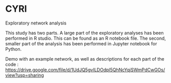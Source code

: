 # CYRI
Exploratory network analysis

This study has two parts. A large part of the exploratory analyses has been performed in R studio. This can be found as an R notebook file. The second, smaller part of the analysis has been performed in Jupyter notebook for Python. 

Demo with an example network, as well as descriptions for each part of the code : 
https://drive.google.com/file/d/1UdJQ5gvILDOdpl5QhNcYqjSWmPdCwGOs/view?usp=sharing
